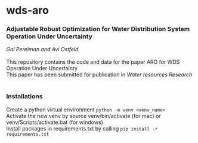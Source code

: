 # wds-aro
### Adjustable Robust Optimization for Water Distribution System Operation Under Uncertainty<br>
*Gal Perelman and Avi Ostfeld*<br>
<br>
This repository contains the code and data for the paper ARO for WDS Operation Under Uncertainty<br>
This paper has been submitted for publication in *Water resources Research*<br>
<br>

### Installations
Create a python virtual environment `python -m venv <venv_name>`<br>
Activate the new venv by source venv/bin/activate (for mac) or venv/Scripts/activate.bat (for windows)<br>
Install packages in requirements.txt by calling  `pip install -r requirements.txt`


